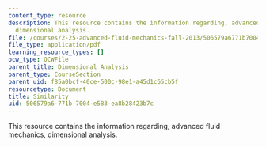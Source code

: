 ```yaml
---
content_type: resource
description: This resource contains the information regarding, advanced fluid mechanics,
  dimensional analysis.
file: /courses/2-25-advanced-fluid-mechanics-fall-2013/506579a6771b7004e583ea8b28423b7c_MIT2_25F13_Similarity.pdf
file_type: application/pdf
learning_resource_types: []
ocw_type: OCWFile
parent_title: Dimensional Analysis
parent_type: CourseSection
parent_uid: f85a0bcf-40ce-500c-98e1-a45d1c65cb5f
resourcetype: Document
title: Similarity
uid: 506579a6-771b-7004-e583-ea8b28423b7c
---
```

This resource contains the information regarding, advanced fluid mechanics, dimensional analysis.